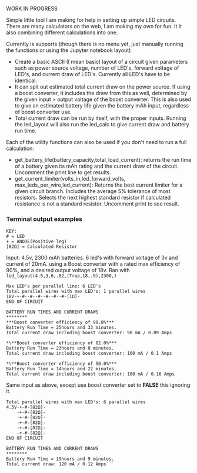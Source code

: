 WORK IN PROGRESS

Simple little tool I am making for help in setting up simple LED circuits. There are many calculators on the web, I am making my own for fun. It it also combining different calculations into one.

Currently is supports (though there is no menu yet, just manually running the functions or using the Jupyter notebook layout)
- Create a basic ASCII (I mean basic) layout of a circuit given parameters such as power source voltage, number of LED's, forward voltage of LED's, and current draw of LED's. Currently all LED's have to be identical.
- It can spit out estimated total current draw on the power source. If using a boost converter, it includes the draw from this as well, determined by the given input > output voltage of the boost converter. This is also used to give an estimated battery life given the battery mAh input, regardless of boost converter use.
- Total current draw can be run by itself, with the proper inputs. Running the led_layout will also run the led_calc to give current draw and battery run time.

Each of the utility functions can also be used if you don't need to run a full calculation:

- get_battery_life(battery_capacity,total_load_current): returns the run time of a battery given its mAh rating and the current draw of the circuit. Uncomment the print line to get results.
- get_current_limiter(volts_in,led_forward_volts, max_leds_per_wire,led_current): Returns the best current limiter for a given circuit branch. Includes the average 5% tolerance of most resistors. Selects the next highest standard resistor if calculated resistance is not a standard resistor. Uncomment print to see result.

### Terminal output examples
```
KEY:  
# = LED
+ = ANODE(Positive leg)
[82Ω] = Calculated Resistor
```  
Input: 4.5v, 2300 mAh batteries. 6 led's with forward voltage of 3v and current of 20mA. using a Boost converter with a rated max efficiency of 90%, and a desired output voltage of 18v. 
Ran with ```led_layout(4.5,3,6,.02,(True,18,.9),2300,)```
```
Max LED's per parallel line: 6 LED's
Total parallel wires with max LED's: 1 parallel wires
18V-+-#--#--#--#--#--#-[1Ω]-
END OF CIRCUIT

BATTERY RUN TIMES AND CURRENT DRAWS
********
***Boost converter efficiency of 90.0%***
Battery Run Time = 25hours and 33 minutes.
Total current draw including boost converter: 90 mA / 0.09 Amps

*\**Boost converter efficiency of 82.0%***
Battery Run Time = 23hours and 0 minutes.
Total current draw including boost converter: 100 mA / 0.1 Amps

*\**Boost converter efficiency of 50.0%***
Battery Run Time = 14hours and 22 minutes.
Total current draw including boost converter: 160 mA / 0.16 Amps
```
Same input as above, except use boost converter set to **FALSE** this ignoring it.
```Max LED's per parallel line: 1 LED's
Total parallel wires with max LED's: 6 parallel wires
4.5V-+-#-[82Ω]-
    -+-#-[82Ω]-
    -+-#-[82Ω]-
    -+-#-[82Ω]-
    -+-#-[82Ω]-
    -+-#-[82Ω]-
END OF CIRCUIT

BATTERY RUN TIMES AND CURRENT DRAWS
********
Battery Run Time = 19hours and 9 minutes.
Total current draw: 120 mA / 0.12 Amps```